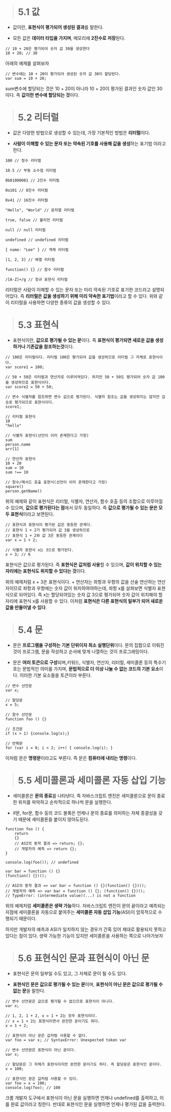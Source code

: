 > # 5.1 값

 - 값이란, **표현식이 평가되어 생성된 결과**를 말한다.

 - 모든 값은 **데이터 타입을 가지며**, 메모리에 **2진수로 저장**된다.
 
```
// 10 + 20은 평가되어 숫자 값 30을 생성한다
10 + 20; // 30
```

아래의 예제를 살펴보자

```
// 변수에는 10 + 20이 평가되어 생성된 숫자 값 30이 할당된다.
var sum = 10 + 20;
```

sum변수에 할당되는 것은 10 + 20이 아니라 10 + 20이 평가된 결과인 숫자 값인 30이다. 즉 **값이란 변수에 할당되는 것**이다.


> # 5.2 리터럴

- 값은 다양한 방법으로 생성할 수 있는데, 가장 기본적인 방법은 **리터럴**이다.

- **사람이 이해할 수 있는 문자 또는 약속된 기호를 사용해 값을 생성**하는 표기법 이라고 한다.

```
100 // 정수 리터럴

10.5 // 부동 소수점 리터럴

0b01000001 // 2진수 리터럴

0o101 // 8진수 리터럴

0x41 // 16진수 리터럴

"Hello", "World" // 문자열 리터럴

true, false // 불리언 리터럴

null // null 리터럴

undefined // undefined 리터럴

{ name: "Lee" } // 객체 리터럴

[1, 2, 3] // 배열 리터럴

function() {} // 함수 리터럴

/[A-Z]+/g // 정규 표현식 리터럴

```

리터럴은 사람이 이해할 수 있는 문자 또는 미리 약속된 기호로 표기한 코드라고 설명되어있다. 즉 **리터럴은 값을 생성하기 위해 미리 약속한 표기법**이라고 할 수 있다. 위와 같이 리터럴을 사용하면 다양한 종류의 값을 생성할 수 있다.

> # 5.3 표현식


- 표현식이란, **값으로 평가될 수 있는 문**이다. 즉 **표현식이 평가되면 새로운 값을 생성하거나 기존값을 참조하는것**이다.

```
// 100은 리터럴이다. 리터럴 100은 평가되어 값을 생성하므로 리터럴 그 자체로 표현식이다.
var score1 = 100;

// 50 + 50은 리터럴과 연산자로 이루어져있다. 하지만 50 + 50도 평가되어 숫자 값 100을 생성하므로 표현식이다.
var score2 = 50 + 50;

// 변수 식별자를 참조하면 변수 값으로 평가된다. 식별자 참조는 값을 생성하지는 않지만 갑승로 평가되므로 표현식이다.
score1;

// 리터럴 표현식
10
"hello"

// 식별자 표현식(선언이 이미 존재한다고 가정)
sum
person.name
arr[1]

// 연산자 표현식
10 + 20
sum = 10
sum !== 10

// 함수/메서드 호출 표현식(선언이 이미 존재한다고 가정)
square()
person.getName()
```

위의 예제와 같이 표현식은 리터럴, 식별자, 연산자, 함수 호출 등의 조합으로 이루어질 수 있으며, **값으로 평가된다는 점**에서 모두 동일하다.
즉 **값으로 평가될 수 있는 문은 모두 표현식**이라고 보면된다.

```
// 표현식과 표현식이 평가된 값은 동등한 관계다.
// 표현식 1 + 2가 평가되어 값 3을 생성하므로
// 표현식 1 + 2와 값 3은 동등한 관계이다
var x = 1 + 2;

// 식별자 표현식 x는 3으로 평가된다.
x + 3; // 6
```

표현식은 값으로 평가된다. 즉 **표현식은 값처럼 사용**할 수 있으며, **값이 위치할 수 있는 자리에는 표현식도 위치할 수 있다는 것**이다.

위의 예제처럼 x + 3은 표현식이다. + 연산자는 좌항과 우항의 값을 산술 연산하는 연산자이므로 좌항과 우항에는 숫자 값이 위치하여야하는데, 좌항 x를 살펴보면 식별자 표현식으로 되어있다. 즉 x는 할당되어있는 숫자 값 3으로 평가되어 숫자 값이 위치해야 할 자리에 표현식 x를 사용할 수 있다. 이처럼 **표현식은 다른 표현식의 일부가 되어 새로운 값을 만들어낼 수 있다**.

> # 5.4 문

- 문은 **프로그램을 구성하는 기본 단위이자 최소 실행단위**이다. 문의 집합으로 이뤄진 것이 프로그램, 문을 작성하고 순서에 맞게 나열하는 것이 프로그래밍이다.

- 문은 **여러 토큰으로 구성**되며,키워드, 식별자, 연산자, 리터럴, 세미콜론 등의 특수기호는 문법적인 의미를 가지며, **문법적으로 더 이상 나눌 수 없는 코드의 기본 요소**이다. 이러한 기본 요소들을 토큰이라 부른다.

```
// 변수 선언문
var x;

// 할당문
x = 5;

// 함수 선언문
function foo () {}

// 조건문
if (x > 1) {console.log(x);}

// 반복문
for (var i = 0; i < 2; i++) { console.log(i); }
```

이처럼 문은 **명령문**이라고도 부른다. 즉 문은 **컴퓨터에 내리는 명령**이다.

> # 5.5 세미콜론과 세미콜론 자동 삽입 기능

- 세미콜론은 **문의 종료**를 나타낸다. 즉 자바스크립트 엔진은 세미콜론으로 문이 종료한 위치를 파악하고 순차적으로 하나씩 문을 실행한다.

- if문, for문, 함수 등의 코드 블록은 언제나 문의 종료를 의미하는 자체 종결성을 갖기 때문에 세미콜론을 붙이지 않아도된다.

```
function foo () {
    return 
    {}
    // ASI의 동작 결과 => return; {};
    // 개발자의 예측 => return {};
}

console.log(foo()); // undefined

var bar = function () {}
(function() {})();

// ASI의 동작 결과 => var bar = function () {}(function() {})();
// 개발자의 예측 => var bar = function () {}; (function() {})();
// TypeError: (intermediate value)(...) is not a function
```

위의 예제처럼 **세미콜론은 생략 가능**하다. 자바스크립트 엔진이 문의 끝이라고 예측되는 지점에 세미콜론을 자동으로 붙여주는 **세미콜론 자동 삽입 기능**(ASI)이 암묵적으로 수행되기 때문이다.

하지만 개발자의 예측과 ASI가 일치하지 않는 경우가 간혹 있어 제대로 활용되지 못하고 있다는 점이 있다. 생략 가능한 기능이 있지만 세미콜론을 사용하는 쪽으로 나아가보자

> # 5.6 표현식인 문과 표현식이 아닌 문

- 표현식은 문의 일부일 수도 있고, 그 자체로 문이 될 수도 있다.

- **표현식인 문은 값으로 평가될 수 있는 문**이며, **표현식이 아닌 문은 값으로 평가될 수 없는 문**을 말한다.

```
// 변수 선언문은 값으로 평가될 수 없으므로 표현식이 아니다.
var x;

// 1, 2, 1 + 2, x = 1 + 2는 모두 표현식이다.
// x = 1 + 2는 표현식이면서 완전한 문이기도 하다.
x = 1 + 2;

// 표현식이 아닌 문은 값처럼 사용할 수 없다.
var foo = var x; // SyntaxError: Unexpected token var

// 변수 선언문은 표현식이 아닌 문이다.
var x;

// 할당문은 그 자체가 표현식이지만 완전한 문이기도 하다. 즉 할당문은 표현식인 문이다.
x = 100;

// 표현식인 문은 값처럼 사용할 수 있다.
var foo = x = 100;
console.log(foo); // 100
```

크롬 개발자 도구에서 표현식이 아닌 문을 실행하면 언제나 undefined를 출력하고, 이를 완료 값이라고 칭한다. 반대로 표현식인 문을 실행하면 언제나 평가된 값을 출력한다.